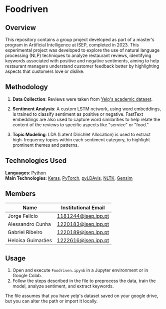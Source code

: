 # Foodriven
## Overview
This repository contains a group project developed as part of a master's program in Artificial Intelligence at ISEP, completed in 2023. This experimental project was developed to explore the use of natural language processing (NLP) techniques to analyze restaurant reviews, identifying keywords associated with positive and negative sentiments, aiming to help restaurant managers understand customer feedback better by highlighting aspects that customers love or dislike.

## Methodology
1. **Data Collection**: Reviews were taken from [Yelp's academic dataset](https://www.yelp.com/dataset).

2. **Sentiment Analysis**: A custom LSTM network, using word embeddings, is trained to classify sentiment as positive or negative. FastText embeddings are also used to capture word similarities to help relate the content of the reviews to specific aspects like "service" or "food."

3. **Topic Modeling**: LDA (Latent Dirichlet Allocation) is used to extract high-frequency topics within each sentiment category, to highlight prominent themes and patterns.

## Technologies Used
**Languages**: [Python](https://www.python.org/)  
**Main Technologies**: [Keras](https://keras.io/), [PyTorch](https://pytorch.org/), [pyLDAvis](https://pypi.org/project/pyLDAvis/), [NLTK](https://www.nltk.org/), [Gensim](https://radimrehurek.com/gensim/)

## Members
| Name | Institutional Email | 
|-----------------|-----------------|
| Jorge Felício    | 1181244@isep.ipp.pt    | 
| Alessandro Cunha    | 1220183@isep.ipp.pt    | 
| Gabriel Ribeiro    | 1220189@isep.ipp.pt    | 
| Heloisa Guimarães | 1222616@isep.ipp.pt |

## Usage
1. Open and execute `Foodriven.ipynb` in a Jupyter environment or in Google Colab.
2. Follow the steps described in the file to preprocess the data, train the model, analyze sentiment, and extract keywords.

The file assumes that you have yelp's dataset saved on your google drive, but you can alter the path or import it locally.
